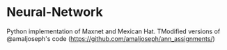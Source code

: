 # Neural-Network
Python implementation of Maxnet and Mexican Hat.
TModified versions of @amaljoseph's code (https://github.com/amaljoseph/ann_assignments/) 
